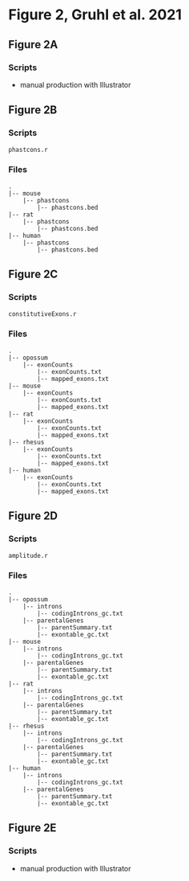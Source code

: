 # Figure 2, Gruhl et al. 2021

## Figure 2A
### Scripts
- manual production with Illustrator

## Figure 2B
### Scripts
```phastcons.r```

### Files
```
.
|-- mouse
	|-- phastcons
		|-- phastcons.bed
|-- rat
	|-- phastcons
		|-- phastcons.bed
|-- human
	|-- phastcons
		|-- phastcons.bed
```

## Figure 2C
### Scripts
```constitutiveExons.r```

### Files
```
.
|-- opossum
	|-- exonCounts
		|-- exonCounts.txt
		|-- mapped_exons.txt
|-- mouse
	|-- exonCounts
		|-- exonCounts.txt
		|-- mapped_exons.txt
|-- rat
	|-- exonCounts
		|-- exonCounts.txt
		|-- mapped_exons.txt
|-- rhesus
	|-- exonCounts
		|-- exonCounts.txt
		|-- mapped_exons.txt
|-- human
	|-- exonCounts
		|-- exonCounts.txt
		|-- mapped_exons.txt
```

## Figure 2D
### Scripts
```amplitude.r```

### Files
```
.
|-- opossum
	|-- introns
		|-- codingIntrons_gc.txt
	|-- parentalGenes
		|-- parentSummary.txt
		|-- exontable_gc.txt
|-- mouse
	|-- introns
		|-- codingIntrons_gc.txt
	|-- parentalGenes
		|-- parentSummary.txt
		|-- exontable_gc.txt
|-- rat
	|-- introns
		|-- codingIntrons_gc.txt
	|-- parentalGenes
		|-- parentSummary.txt
		|-- exontable_gc.txt
|-- rhesus
	|-- introns
		|-- codingIntrons_gc.txt
	|-- parentalGenes
		|-- parentSummary.txt
		|-- exontable_gc.txt
|-- human
	|-- introns
		|-- codingIntrons_gc.txt
	|-- parentalGenes
		|-- parentSummary.txt
		|-- exontable_gc.txt

```
## Figure 2E
### Scripts
- manual production with Illustrator